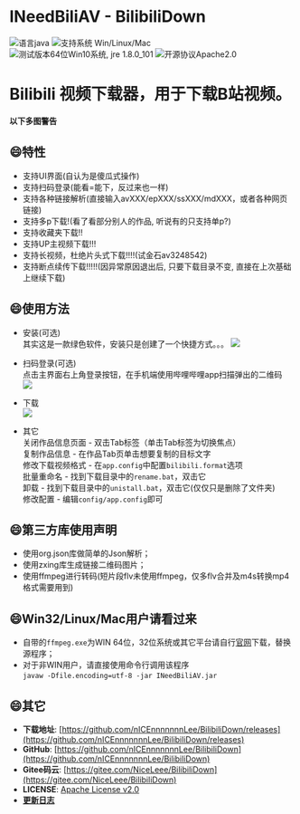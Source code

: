 # INeedBiliAV - BilibiliDown
![语言java](https://img.shields.io/badge/Require-java-green.svg)
![支持系统 Win/Linux/Mac](https://img.shields.io/badge/Platform-%20win%20|%20linux%20|%20mac-lightgrey.svg)
![测试版本64位Win10系统, jre 1.8.0_101](https://img.shields.io/badge/TestPass-Win10%20x64__java__1.8.0__101-green.svg)
![开源协议Apache2.0](https://img.shields.io/badge/license-apache--2.0-green.svg)  


Bilibili 视频下载器，用于下载B站视频。  
===============================
**以下多图警告**

## :smile:特性  
+ 支持UI界面(自认为是傻瓜式操作)  
+ 支持扫码登录(能看=能下，反过来也一样)  
+ 支持各种链接解析(直接输入avXXX/epXXX/ssXXX/mdXXX，或者各种网页链接)
+ 支持多p下载!(看了看部分别人的作品, 听说有的只支持单p?)  
+ 支持收藏夹下载!!  
+ 支持UP主视频下载!!!  
+ 支持长视频，杜绝片头式下载!!!!(试金石av3248542)  
+ 支持断点续传下载!!!!!(因异常原因退出后, 只要下载目录不变, 直接在上次基础上继续下载)
   
## :smile:使用方法
* 安装(可选)  
其实这是一款绿色软件，安装只是创建了一个快捷方式。。。
![](https://raw.githubusercontent.com/nICEnnnnnnnLee/BilibiliDown/master/release/prelook/install.gif)  

* 扫码登录(可选)   
点击主界面右上角登录按钮，在手机端使用哔哩哔哩app扫描弹出的二维码  
![](https://raw.githubusercontent.com/nICEnnnnnnnLee/BilibiliDown/master/release/prelook/login.gif)  

* 下载  
![](https://raw.githubusercontent.com/nICEnnnnnnnLee/BilibiliDown/master/release/prelook/download.gif)  

* 其它  
关闭作品信息页面 - 双击Tab标签（单击Tab标签为切换焦点）  
复制作品信息 - 在作品Tab页单击想要复制的目标文字   
修改下载视频格式 - 在```app.config```中配置```bilibili.format```选项    
批量重命名 - 找到下载目录中的```rename.bat```，双击它   
卸载 - 找到下载目录中的```unistall.bat```，双击它(仅仅只是删除了文件夹)   
修改配置 - 编辑```config/app.config```即可

## :smile:第三方库使用声明
* 使用org.json库做简单的Json解析；
* 使用zxing库生成链接二维码图片；
* 使用ffmpeg进行转码(短片段flv未使用ffmpeg，仅多flv合并及m4s转换mp4格式需要用到)

## :smile:Win32/Linux/Mac用户请看过来
+ 自带的```ffmpeg.exe```为WIN 64位，32位系统或其它平台请自行[官网](http://www.ffmpeg.org/download.html)下载，替换源程序；  
+ 对于非WIN用户，请直接使用命令行调用该程序  
```javaw -Dfile.encoding=utf-8 -jar INeedBiliAV.jar```

## :smile:其它  
* **下载地址**: [https://github.com/nICEnnnnnnnLee/BilibiliDown/releases](https://github.com/nICEnnnnnnnLee/BilibiliDown/releases)
* **GitHub**: [https://github.com/nICEnnnnnnnLee/BilibiliDown](https://github.com/nICEnnnnnnnLee/BilibiliDown)  
* **Gitee码云**: [https://gitee.com/NiceLeee/BilibiliDown](https://gitee.com/NiceLeee/BilibiliDown)  
* **LICENSE**: [Apache License v2.0](https://www.apache.org/licenses/LICENSE-2.0.html)
* [**更新日志**](https://github.com/nICEnnnnnnnLee/BilibiliDown/blob/master/UPDATE.md)